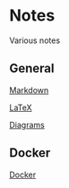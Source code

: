 # Notes
Various notes

## General

[Markdown](./Obsidian%20Vault/General/README.md)

[LaTeX](./Obsidian%20Vault/General/LaTeX.md)

[Diagrams](./Obsidian%20Vault/General/Diagrams.md)


## Docker
[Docker](./Obsidian%20Vault/Docker/Docker.md)
